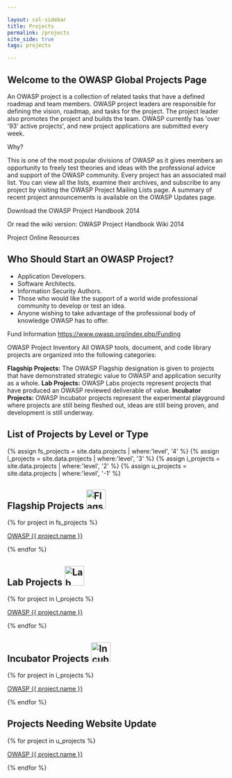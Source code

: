```yaml
---

layout: col-sidebar
title: Projects
permalink: /projects
site_side: true
tags: projects

---
```


## Welcome to the OWASP Global Projects Page

An OWASP project is a collection of related tasks that have a defined roadmap and team members. OWASP project leaders are responsible for defining the vision, roadmap, and tasks for the project. The project leader also promotes the project and builds the team. OWASP currently has 'over '93' active projects', and new project applications are submitted every week.

Why?

This is one of the most popular divisions of OWASP as it gives members an opportunity to freely test theories and ideas with the professional advice and support of the OWASP community. Every project has an associated mail list. You can view all the lists, examine their archives, and subscribe to any project by visiting the OWASP Project Mailing Lists page. A summary of recent project announcements is available on the OWASP Updates page.

Download the OWASP Project Handbook 2014

Or read the wiki version: OWASP Project Handbook Wiki 2014

Project Online Resources

## Who Should Start an OWASP Project?
* Application Developers.
* Software Architects.
* Information Security Authors.
* Those who would like the support of a world wide professional community to develop or test an idea.
* Anyone wishing to take advantage of the professional body of knowledge OWASP has to offer.

Fund Information
https://www.owasp.org/index.php/Funding

OWASP Project Inventory
All OWASP tools, document, and code library projects are organized into the following categories:

<strong>Flagship Projects:</strong> The OWASP Flagship designation is given to projects that have demonstrated strategic value to OWASP and application security as a whole.
<strong>Lab Projects:</strong> OWASP Labs projects represent projects that have produced an OWASP reviewed deliverable of value.
<strong>Incubator Projects:</strong> OWASP Incubator projects represent the experimental playground where projects are still being fleshed out, ideas are still being proven, and development is still underway.

<div class='projects-list'>
    <h2>List of Projects by <a id="projects-level" class='active'>Level</a> or <a id="projects-type" class='inactive'>Type</a></h2>
    <div id="project-list-level" class='project-list'>
        {% assign fs_projects = site.data.projects | where:'level', '4' %}
        {% assign l_projects = site.data.projects | where:'level', '3' %}
        {% assign i_projects = site.data.projects | where:'level', '2' %}
        {% assign u_projects = site.data.projects | where:'level', '-1' %}
        <h2>Flagship Projects <img src='https://www2.owasp.org/assets/images/common/owasp_level_flagship.svg' width='45px' alt='Flagship'></h2>
        {% for project in fs_projects %}
        <p><a href="{{ project.url }}">OWASP {{ project.name }}</a></p>
        {% endfor %}
        <h2>Lab Projects <img src='https://www2.owasp.org/assets/images/common/owasp_level_labs.svg' width='45px' alt='Lab'></h2>
        {% for project in l_projects %}
        <p><a href="{{ project.url }}">OWASP {{ project.name }}</a></p>
        {% endfor %}
        <h2>Incubator Projects <img src='https://www2.owasp.org/assets/images/common/owasp_level_incubator.svg' width='45px' alt='Incubator'></h2>
        {% for project in i_projects %}
        <p><a href="{{ project.url }}">OWASP {{ project.name }}</a></p>
        {% endfor %}
        <h2>Projects Needing Website Update</h2>
        {% for project in u_projects %}
        <p><a href="{{ project.url }}">OWASP {{ project.name }}</a></p>
        {% endfor %}
    </div>
    <div id="project-list-type" style='display:none;'>
        {% assign tool_projects = site.data.projects | where:'type', 'tool' %}
        {% assign documentation_projects = site.data.projects | where:'type', 'documentation' %}
        {% assign code_projects = site.data.projects | where:'type', 'code' %}
        {% assign other_projects = site.data.projects | where:'type', 'other' %}
        <h2>Tool Projects</h2>
        {% for project in tool_projects %}
        <p><a href="{{ project.url }}">OWASP {{ project.name }}</a></p>
        {% endfor %}
        <h2>Documentation Projects</h2><i class="fa fa-file-text-o fa-3x"></i> 
        {% for project in documentation_projects %}
        <p><a href="{{ project.url }}">OWASP {{ project.name }}</a></p>
        {% endfor %}
        <h2>Code Projects</h2>
        {% for project in code_projects %}
        <p><a href="{{ project.url }}">OWASP {{ project.name }}</a></p>
        {% endfor %}
        <h2>Other Projects</h2>
        {% for project in other_projects %}
        <p><a href="{{ project.url }}">OWASP {{ project.name }}</a></p>
        {% endfor %}
    </div>
</div>
<script type="text/javascript">
    $(function(){
        $('#projects-type').click(function(){
            $('#project-list-level').hide();
            $('#project-list-type').show();
            $('#projects-level').removeClass('active');
            $('#projects-type').addClass('active');
            $('#projects-level').addClass('inactive');
            $('#projects-type').removeClass('inactive');
        });
        $('#projects-level').click(function(){
            $('#project-list-type').hide();
            $('#project-list-level').show();
            $('#projects-type').removeClass('active');
            $('#projects-level').addClass('active');
             $('#projects-level').removeClass('inactive');
            $('#projects-type').addClass('inactive');
        });
    });
</script>

   
